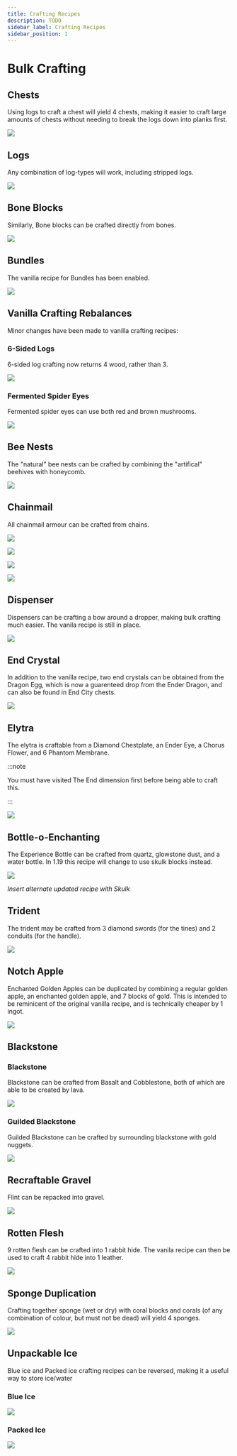 ```yaml
---
title: Crafting Recipes
description: TODO
sidebar_label: Crafting Recipes
sidebar_position: 1
---
```


# Bulk Crafting

## Chests
Using logs to craft a chest will yield 4 chests, making it easier to craft large amounts of chests without needing to break the logs down into planks first.

![](https://github.com/ModularSoftAU/SMP-Datapack/blob/master/images/bulk_chest.png?raw=true)

## Logs
Any combination of log-types will work, including stripped logs.

![](https://github.com/ModularSoftAU/SMP-Datapack/blob/master/images/bulk_chest_random.png?raw=true)

## Bone Blocks

Similarly, Bone blocks can be crafted directly from bones.

![](https://github.com/ModularSoftAU/SMP-Datapack/blob/master/images/bone_block.png?raw=true)

## Bundles
The vanilla recipe for Bundles has been enabled.

![](https://github.com/ModularSoftAU/SMP-Datapack/blob/master/images/bundle.png?raw=true)

## Vanilla Crafting Rebalances
Minor changes have been made to vanilla crafting recipes:

### 6-Sided Logs
6-sided log crafting now returns 4 wood, rather than 3.

![](https://github.com/ModularSoftAU/SMP-Datapack/blob/master/images/wood_rebalance.png?raw=true)

### Fermented Spider Eyes
Fermented spider eyes can use both red and brown mushrooms.

![](https://github.com/ModularSoftAU/SMP-Datapack/blob/master/images/fermented_spider_eye.png?raw=true)

## Bee Nests
The "natural" bee nests can be crafted by combining the "artifical" beehives with honeycomb.

![](https://github.com/craftingforchrist/SMP-Datapack/blob/master/images/bee_nest.png?raw=true)

## Chainmail
All chainmail armour can be crafted from chains.

![](https://github.com/ModularSoftAU/SMP-Datapack/blob/master/images/chainmail_helmet.png?raw=true)

![](https://github.com/ModularSoftAU/SMP-Datapack/blob/master/images/chainmail_chestplate.png?raw=true)

![](https://github.com/ModularSoftAU/SMP-Datapack/blob/master/images/chainmail_leggings.png?raw=true)

![](https://github.com/ModularSoftAU/SMP-Datapack/blob/master/images/chainmail_boots.png?raw=true)

## Dispenser
Dispensers can be crafting a bow around a dropper, making bulk crafting much easier. The vanila recipe is still in place.

![](https://github.com/ModularSoftAU/SMP-Datapack/blob/master/images/dispenser.png?raw=true)

## End Crystal
In addition to the vanilla recipe, two end crystals can be obtained from the Dragon Egg, which is now a guarenteed drop from the Ender Dragon, and can also be found in End City chests.

![](https://github.com/ModularSoftAU/SMP-Datapack/blob/master/images/dragon_egg.png?raw=true)


## Elytra
The elytra is craftable from a Diamond Chestplate, an Ender Eye, a Chorus Flower, and 6 Phantom Membrane.

:::note

You must have visited The End dimension first before being able to craft this.

:::

![](https://github.com/ModularSoftAU/SMP-Datapack/blob/master/images/elytra.png?raw=true)

## Bottle-o-Enchanting
The Experience Bottle can be crafted from quartz, glowstone dust, and a water bottle.
In 1.19 this recipe will change to use skulk blocks instead.

![](https://github.com/ModularSoftAU/SMP-Datapack/blob/master/images/experience_bottle.png?raw=true)

*Insert alternate updated recipe with Skulk*

## Trident
The trident may be crafted from 3 diamond swords (for the tines) and 2 conduits (for the handle).

![](https://github.com/ModularSoftAU/SMP-Datapack/blob/master/images/trident.png?raw=true)

## Notch Apple
Enchanted Golden Apples can be duplicated by combining a regular golden apple, an enchanted golden apple, and 7 blocks of gold.
This is intended to be reminicent of the original vanilla recipe, and is technically cheaper by 1 ingot.

![](https://github.com/ModularSoftAU/SMP-Datapack/blob/master/images/noch_apple.png?raw=true)

## Blackstone

### Blackstone
Blackstone can be crafted from Basalt and Cobblestone, both of which are able to be created by lava.

![](https://github.com/ModularSoftAU/SMP-Datapack/blob/master/images/blackstone.png?raw=true)

### Guilded Blackstone
Guilded Blackstone can be crafted by surrounding blackstone with gold nuggets.

![](https://github.com/ModularSoftAU/SMP-Datapack/blob/master/images/guilded_blackstone.png?raw=true)

## Recraftable Gravel
Flint can be repacked into gravel.

![](https://github.com/ModularSoftAU/SMP-Datapack/blob/master/images/gravel.png?raw=true)

## Rotten Flesh
9 rotten flesh can be crafted into 1 rabbit hide. The vanila recipe can then be used to craft 4 rabbit hide into 1 leather.

![](https://github.com/ModularSoftAU/SMP-Datapack/blob/master/images/flesh_to_leather.png?raw=true)

## Sponge Duplication
Crafting together sponge (wet or dry) with coral blocks and corals (of any combination of colour, but must not be dead) will yield 4 sponges.

![](https://github.com/ModularSoftAU/SMP-Datapack/blob/master/images/sponge.png?raw=true)

## Unpackable Ice
Blue ice and Packed ice crafting recipes can be reversed, making it a useful way to store ice/water

### Blue Ice

![](https://github.com/ModularSoftAU/SMP-Datapack/blob/master/images/unpack_blue_ice.png?raw=true)

### Packed Ice

![](https://github.com/ModularSoftAU/SMP-Datapack/blob/master/images/unpack_packed_ice.png?raw=true)